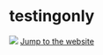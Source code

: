 # testingonly

<img src="https://apps.streamlitusercontent.com/shubham21155102/testingonly/main/app.py/+/media/e03b6e4db12a350e05b975486ca30f0e9cb8df6196ec35695d22c647.png">
<a href="https://shubham21155102-testingonly-app-w3bxyj.streamlitapp.com/">Jump to the website</a>
